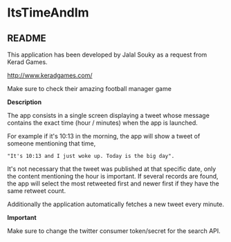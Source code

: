 # ItsTimeAndIm

## README

This application has been developed by Jalal Souky as a request from Kerad Games.

http://www.keradgames.com/

Make sure to check their amazing football manager game

**Description**

The app consists in a single screen displaying a tweet whose message contains the exact time (hour / minutes) when the app is launched.

For example if it's 10:13 in the morning, the app will show a tweet of someone mentioning that time,

	"It's 10:13 and I just woke up. Today is the big day".

It's not necessary that the tweet was published at that specific date, only the content mentioning the hour is important. If several records are found, the app will select the most retweeted first and newer first if they have the same retweet count. 

Additionally the application automatically fetches a new tweet every minute.

**Important**

Make sure to change the twitter consumer token/secret for the search API.
